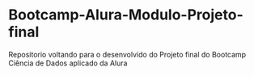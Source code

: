 # Bootcamp-Alura-Modulo-Projeto-final
 Repositorio voltando para o desenvolvido do Projeto final do Bootcamp Ciência de Dados aplicado da Alura
